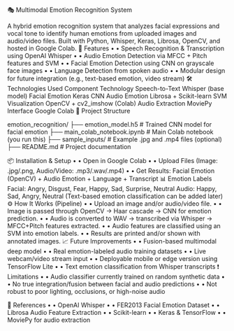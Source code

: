 🎭 Multimodal Emotion Recognition System

A hybrid emotion recognition system that analyzes facial expressions and vocal tone to identify human emotions from uploaded images and audio/video files. Built with Python, Whisper, Keras, Librosa, OpenCV, and hosted in Google Colab.
🚀 Features
•	• Speech Recognition & Transcription using OpenAI Whisper
•	• Audio Emotion Detection via MFCC + Pitch features and SVM
•	• Facial Emotion Detection using CNN on grayscale face images
•	• Language Detection from spoken audio
•	• Modular design for future integration (e.g., text-based emotion, video stream)
🛠️ Technologies Used
Component	Technology
Speech-to-Text	Whisper (base model)
Facial Emotion	Keras CNN
Audio Emotion	Librosa + Scikit-learn SVM
Visualization	OpenCV + cv2_imshow (Colab)
Audio Extraction	MoviePy
Interface	Google Colab
📁 Project Structure

emotion_recognition/
├── emotion_model.h5             # Trained CNN model for facial emotion
├── main_colab_notebook.ipynb    # Main Colab notebook (you run this)
├── sample_inputs/               # Example .jpg and .mp4 files (optional)
├── README.md                    # Project documentation

📦 Installation & Setup
•	• Open in Google Colab
•	• Upload Files (Image: .jpg/.png, Audio/Video: .mp3/.wav/.mp4)
•	• Get Results: Facial Emotion (OpenCV) + Audio Emotion + Language + Transcript
📊 Emotion Labels
Facial: Angry, Disgust, Fear, Happy, Sad, Surprise, Neutral
Audio: Happy, Sad, Angry, Neutral
(Text-based emotion classification can be added later)
⚙️ How It Works (Pipeline)
•	• Upload an image and/or audio/video file.
•	• Image is passed through OpenCV → Haar cascade → CNN for emotion prediction.
•	• Audio is converted to WAV → transcribed via Whisper → MFCC+Pitch features extracted.
•	• Audio features are classified using an SVM into emotion labels.
•	• Results are printed and/or shown with annotated images.
📈 Future Improvements
•	• Fusion-based multimodal deep model
•	• Real emotion-labeled audio training datasets
•	• Live webcam/video stream input
•	• Deployable mobile or edge version using TensorFlow Lite
•	• Text emotion classification from Whisper transcripts
❗ Limitations
•	• Audio classifier currently trained on random synthetic data
•	• No true integration/fusion between facial and audio predictions
•	• Not robust to poor lighting, occlusions, or high-noise audio

🔗 References
•	• OpenAI Whisper
•	• FER2013 Facial Emotion Dataset
•	• Librosa Audio Feature Extraction
•	• Scikit-learn
•	• Keras & TensorFlow
•	• MoviePy for audio extraction
